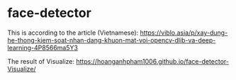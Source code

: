 # face-detector
This is according to the article (Vietnamese): 
https://viblo.asia/p/xay-dung-he-thong-kiem-soat-nhan-dang-khuon-mat-voi-opencv-dlib-va-deep-learning-4P8566ma5Y3

The result of Visualize:
https://hoanganhpham1006.github.io/face-detector-Visualize/
